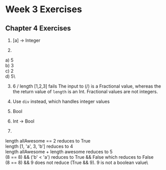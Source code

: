 # Week 3 Exercises

## Chapter 4 Exercises

1. [a] -> Integer

2.
a) 5\
b) 3\
c) 2\
d) 5\

3. 6 / length [1,2,3] fails
The input to (/) is a Fractional value, whereas the the return value of `length` is an Int. Fractional values are not integers.

4. Use `div` instead, which handles integer values

5. Bool

6. Int -> Bool

7.
length allAwesome == 2 reduces to True\
length [1, 'a', 3, 'b'] reduces to 4\
length allAwesome + length awesome reduces to 5\
(8 == 8) && ('b' < 'a') reduces to True && False which reduces to False\
(8 == 8) && 9 does not reduce (True && 9). 9 is not a boolean value\
